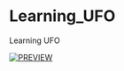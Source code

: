 # Learning_UFO
Learning UFO

[![PREVIEW](https://img.youtube.com/vi/9V7jc7-2ygc/0.jpg)](https://www.youtube.com/watch?v=9V7jc7-2ygc)
